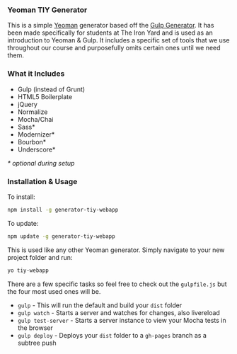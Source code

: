 ### Yeoman TIY Generator

This is a simple [Yeoman](http://yeoman.io/) generator based off the [Gulp Generator](https://github.com/yeoman/generator-gulp-webapp). It has been made specifically for students at The Iron Yard and is used as an introduction to Yeoman & Gulp. It includes a specific set of tools that we use throughout our course and purposefully omits certain ones until we need them.

### What it Includes

* Gulp (instead of Grunt)
* HTML5 Boilerplate
* jQuery
* Normalize
* Mocha/Chai
* Sass*
* Modernizer*
* Bourbon*
* Underscore*

_* optional during setup_

### Installation & Usage

To install:

```sh
npm install -g generator-tiy-webapp
```

To update:

```sh
npm update -g generator-tiy-webapp
```

This is used like any other Yeoman generator. Simply navigate to your new project folder and run:

```sh
yo tiy-webapp
```

There are a few specific tasks so feel free to check out the `gulpfile.js` but the four most used ones will be.

* `gulp` - This will run the default and build your `dist` folder
* `gulp watch` - Starts a server and watches for changes, also livereload
* `gulp test-server` - Starts a server instance to view your Mocha tests in the browser
* `gulp deploy` - Deploys your `dist` folder to a `gh-pages` branch as a subtree push
